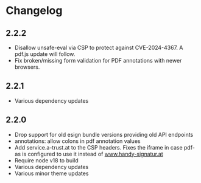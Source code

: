 # Changelog

## 2.2.2

* Disallow unsafe-eval via CSP to protect against CVE-2024-4367.
  A pdf.js update will follow.
* Fix broken/missing form validation for PDF annotations with newer browsers.

## 2.2.1

* Various dependency updates

## 2.2.0

* Drop support for old esign bundle versions providing old API endpoints
* annotations: allow colons in pdf annotation values
* Add service.a-trust.at to the CSP headers. Fixes the iframe in case pdf-as is
  configured to use it instead of www.handy-signatur.at
* Require node v18 to build
* Various dependency updates
* Various minor theme updates

